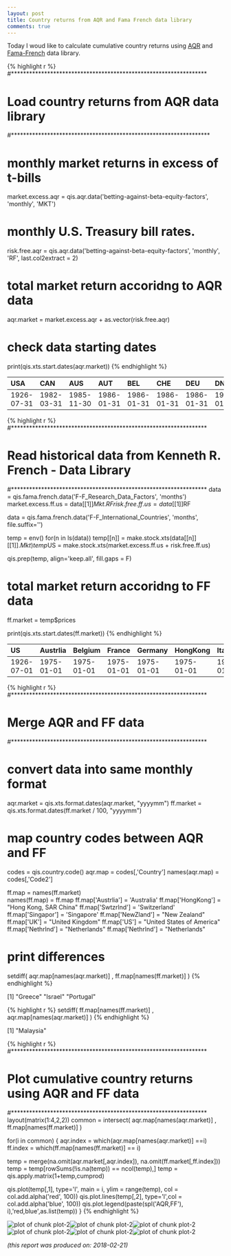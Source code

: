```yaml
---
layout: post
title: Country returns from AQR and Fama French data library
comments: true
---
```





Today I woud like to calculate cumulative country returns using [AQR](https://www.aqr.com/library/data-sets/betting-against-beta-equity-factors-monthly)
and [Fama-French](http://mba.tuck.dartmouth.edu/pages/faculty/ken.french/) data library.


{% highlight r %}
#*****************************************************************
# Load country returns from AQR data library
#******************************************************************

# monthly market returns in excess of t-bills
market.excess.aqr = qis.aqr.data('betting-against-beta-equity-factors', 'monthly', 'MKT')

# monthly U.S. Treasury bill rates.
risk.free.aqr     =  qis.aqr.data('betting-against-beta-equity-factors', 'monthly', 'RF', last.col2extract = 2)

# total market return accoridng to AQR data
aqr.market        = market.excess.aqr + as.vector(risk.free.aqr)

# check data starting dates
print(qis.xts.start.dates(aqr.market))
{% endhighlight %}



|USA        |CAN        |AUS        |AUT        |BEL        |CHE        |DEU        |DNK        |ESP        |FIN        |FRA        |GBR        |HKG        |IRL        |ITA        |JPN        |NLD        |NOR        |NZL        |SGP        |SWE        |PRT        |GRC        |ISR        |
|:----------|:----------|:----------|:----------|:----------|:----------|:----------|:----------|:----------|:----------|:----------|:----------|:----------|:----------|:----------|:----------|:----------|:----------|:----------|:----------|:----------|:----------|:----------|:----------|
|1926-07-31 |1982-03-31 |1985-11-30 |1986-01-31 |1986-01-31 |1986-01-31 |1986-01-31 |1986-01-31 |1986-01-31 |1986-01-31 |1986-01-31 |1986-01-31 |1986-01-31 |1986-01-31 |1986-01-31 |1986-01-31 |1986-01-31 |1986-01-31 |1986-01-31 |1986-01-31 |1986-01-31 |1988-02-29 |1988-09-30 |1994-12-31 |
    




{% highlight r %}
#*****************************************************************
# Read historical data from Kenneth R. French - Data Library
#*****************************************************************
data                = qis.fama.french.data('F-F_Research_Data_Factors', 'months')
market.excess.ff.us = data[[1]]$Mkt.RF
risk.free.ff.us     = data[[1]]$RF

data                = qis.fama.french.data('F-F_International_Countries', 'months', file.suffix='') 

temp = env()
for(n in ls(data))
  temp[[n]] = make.stock.xts(data[[n]][[1]]$.Mkt)
temp$US = make.stock.xts(market.excess.ff.us + risk.free.ff.us)

qis.prep(temp, align='keep.all', fill.gaps = F)

# total market return accoridng to FF data
ff.market = temp$prices

print(qis.xts.start.dates(ff.market))
{% endhighlight %}



|US         |Austrlia   |Belgium    |France     |Germany    |HongKong   |Italy      |Japan      |Nethrlnd   |Norway     |Singapor   |Spain      |Sweden     |Swtzrlnd   |UK         |Canada     |Austria    |Finland    |NewZland   |Denmark    |Ireland    |Malaysia   |
|:----------|:----------|:----------|:----------|:----------|:----------|:----------|:----------|:----------|:----------|:----------|:----------|:----------|:----------|:----------|:----------|:----------|:----------|:----------|:----------|:----------|:----------|
|1926-07-01 |1975-01-01 |1975-01-01 |1975-01-01 |1975-01-01 |1975-01-01 |1975-01-01 |1975-01-01 |1975-01-01 |1975-01-01 |1975-01-01 |1975-01-01 |1975-01-01 |1975-01-01 |1975-01-01 |1977-01-01 |1987-01-01 |1988-01-01 |1988-01-01 |1989-01-01 |1991-01-01 |1994-01-01 |
    




{% highlight r %}
#*****************************************************************
# Merge AQR and FF data
#*****************************************************************

# convert data into same monthly format	
aqr.market = qis.xts.format.dates(aqr.market, "yyyymm")
ff.market  = qis.xts.format.dates(ff.market / 100, "yyyymm")

# map country codes between AQR and FF	
codes          = qis.country.code()
aqr.map        = codes[,'Country']
names(aqr.map) = codes[,'Code2']

ff.map             = names(ff.market)	
names(ff.map)      = ff.map
ff.map['Austrlia'] = 'Australia'
ff.map['HongKong'] = "Hong Kong, SAR China"
ff.map['Swtzrlnd'] = 'Switzerland'
ff.map['Singapor'] = 'Singapore'
ff.map['NewZland'] = "New Zealand"
ff.map['UK']       = "United Kingdom"
ff.map['US']       = "United States of America"
ff.map['Nethrlnd'] = "Netherlands"
ff.map['Nethrlnd'] = "Netherlands"

# print differences
setdiff( aqr.map[names(aqr.market)] , ff.map[names(ff.market)] )
{% endhighlight %}

[1] "Greece"   "Israel"   "Portugal"


{% highlight r %}
setdiff( ff.map[names(ff.market)]   , aqr.map[names(aqr.market)] )
{% endhighlight %}

[1] "Malaysia"


{% highlight r %}
#*****************************************************************
# Plot cumulative country returns using AQR and FF data
#*****************************************************************
layout(matrix(1:4,2,2))
common = intersect( aqr.map[names(aqr.market)] , ff.map[names(ff.market)] )

for(i in common) {
  aqr.index = which(aqr.map[names(aqr.market)] ==i)
  ff.index  = which(ff.map[names(ff.market)] == i)
  
  temp = merge(na.omit(aqr.market[,aqr.index]), na.omit(ff.market[,ff.index]))
  temp = temp[rowSums(!is.na(temp)) == ncol(temp),]
  temp = qis.apply.matrix(1+temp,cumprod)
  
  qis.plot(temp[,1], type='l', main = i, ylim = range(temp), col = col.add.alpha('red', 100))
  qis.plot.lines(temp[,2], type='l',col = col.add.alpha('blue', 100))
  qis.plot.legend(paste(spl('AQR,FF'), i),'red,blue',as.list(temp))
}
{% endhighlight %}

![plot of chunk plot-2](/public/images/2018-02-20-aqr-ff-country-returns/plot-2-1.png)![plot of chunk plot-2](/public/images/2018-02-20-aqr-ff-country-returns/plot-2-2.png)![plot of chunk plot-2](/public/images/2018-02-20-aqr-ff-country-returns/plot-2-3.png)![plot of chunk plot-2](/public/images/2018-02-20-aqr-ff-country-returns/plot-2-4.png)![plot of chunk plot-2](/public/images/2018-02-20-aqr-ff-country-returns/plot-2-5.png)![plot of chunk plot-2](/public/images/2018-02-20-aqr-ff-country-returns/plot-2-6.png)


*(this report was produced on: 2018-02-21)*
